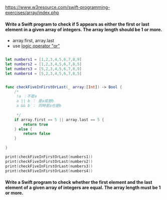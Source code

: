 https://www.w3resource.com/swift-programming-exercises/array/index.php

#### Write a Swift program to check if 5 appears as either the first or last element in a given array of integers. The array length should be 1 or more.

- array.first, array.last
- use [logic operator "or" ](https://www.tutorialspoint.com/swift/swift_logical_operators.htm)

```Swift

let numbers1 = [1,2,3,4,5,6,7,8,9]
let numbers2 = [1,2,3,4,5,6,7,8,5]
let numbers3 = [5,2,3,4,5,6,7,8,9]
let numbers4 = [5,2,3,4,5,6,7,8,5]


func checkFiveInFirstOrLast(_ array:[Int]) -> Bool {
    /*
     !a ：不是a
     a || b ： 是a或是b
     a && b ： 同時是a也是b
     
     */
    if array.first == 5 || array.last == 5 {
        return true
    } else {
        return false
    }
    
}

print(checkFiveInFirstOrLast(numbers1))
print(checkFiveInFirstOrLast(numbers2))
print(checkFiveInFirstOrLast(numbers3))
print(checkFiveInFirstOrLast(numbers4))
```

#### Write a Swift program to check whether the first element and the last element of a given array of integers are equal. The array length must be 1 or more.

